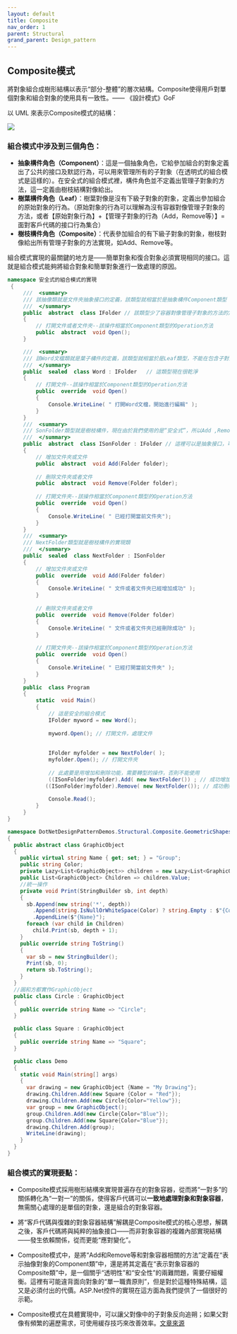 ```yaml
---
layout: default
title: Composite
nav_order: 1
parent: Structural
grand_parent: Design_pattern
---
```


## Composite模式
將對象組合成樹形結構以表示“部分-整體”的層次結構。Composite使得用戶對單個對象和組合對象的使用具有一致性。—— 《設計模式》GoF

以 UML 來表示Composite模式的結構： 

![](https://images2017.cnblogs.com/blog/1048776/201710/1048776-20171027143412867-974161708.png)

### 組合模式中涉及到三個角色：
- **抽象構件角色（Component）**：這是一個抽象角色，它給參加組合的對象定義出了公共的接口及默認行為，可以用來管理所有的子對象（在透明式的組合模式是這樣的）。在安全式的組合模式裡，構件角色並不定義出管理子對象的方法，這一定義由樹枝結構對像給出。
- **樹葉構件角色（Leaf）**：樹葉對像是沒有下級子對象的對象，定義出參加組合的原始對象的行為。（原始對象的行為可以理解為沒有容器對像管理子對象的方法，或者【原始對象行為】+【管理子對象的行為（Add，Remove等）】=面對客戶代碼的接口行為集合）
- **樹枝構件角色（Composite）**：代表參加組合的有下級子對象的對象，樹枝對像給出所有管理子對象的方法實現，如Add、Remove等。

組合模式實現的最關鍵的地方是——簡單對象和復合對象必須實現相同的接口。這就是組合模式能夠將組合對象和簡單對象進行一致處理的原因。

``` c#
namespace 安全式的組合模式的實現
 {
     ///  <summary> 
     /// 該抽像類就是文件夾抽象接口的定義，該類型就相當於是抽象構件Component類型
     ///  </summary> 
     public  abstract  class IFolder // 該類型少了容器對像管理子對象的方法的定義，換了地方，在樹枝構件也就是SonFolder類型
     {
         // 打開文件或者文件夾--該操作相當於Component類型的Operation方法
         public  abstract  void Open();
     }

     ///  <summary> 
     /// 該Word文檔類就是葉子構件的定義，該類型就相當於是Leaf類型，不能在包含子對象
     ///  </summary> 
     public  sealed  class Word : IFolder   // 這類型現在很乾淨
     {
         // 打開文件--該操作相當於Component類型的Operation方法
         public  override  void Open()
         {
             Console.WriteLine( " 打開Word文檔，開始進行編輯" );
         }
     }
     ///  <summary> 
     /// SonFolder類型就是樹枝構件，現在由於我們使用的是“安全式”，所以Add ,Remove都是從此處開始定義的
     ///  </summary>
     public  abstract  class ISonFolder : IFolder // 這裡可以是抽象接口，可以自己根據自己的情況而定
     {
         // 增加文件夾或文件
         public  abstract  void Add(Folder folder);
 
         // 刪除文件夾或者文件
         public  abstract  void Remove(Folder folder);
 
         // 打開文件夾--該操作相當於Component類型的Operation方法
         public  override  void Open()
         {
             Console.WriteLine( " 已經打開當前文件夾");
         }
     } 
     ///  <summary> 
     /// NextFolder類型就是樹枝構件的實現類
     ///  </summary> 
     public  sealed  class NextFolder : ISonFolder
     {
         // 增加文件夾或文件
         public  override  void Add(Folder folder)
         {
             Console.WriteLine( " 文件或者文件夾已經增加成功" );
         }
 
         // 刪除文件夾或者文件
         public  override  void Remove(Folder folder)
         {
             Console.WriteLine( " 文件或者文件夾已經刪除成功" );
         }
 
         // 打開文件夾--該操作相當於Component類型的Operation方法
         public  override  void Open()
         {
             Console.WriteLine( " 已經打開當前文件夾" );
         }
     }
     public  class Program
     {
         static  void Main()
         {
             // 這是安全的組合模式
             IFolder myword = new Word();
 
             myword.Open(); // 打開文件，處理文件
 
 
             IFolder myfolder = new NextFolder( );
             myfolder.Open(); // 打開文件夾
 
             // 此處要是用增加和刪除功能，需要轉型的操作，否則不能使用
             ((ISonFolder)myfolder).Add( new NextFolder()) ; // 成功增加文件或者文件夾
            ((ISonFolder)myfolder).Remove( new NextFolder()); // 成功刪除文件或者文件夾
 
             Console.Read();
         }
     }
}
```
``` c#
namespace DotNetDesignPatternDemos.Structural.Composite.GeometricShapes
{
  public abstract class GraphicObject
  {
    public virtual string Name { get; set; } = "Group";
    public string Color;
    private Lazy<List<GraphicObject>> children = new Lazy<List<GraphicObject>>();
    public List<GraphicObject> Children => children.Value;
    //統一操作
    private void Print(StringBuilder sb, int depth)
    {
      sb.Append(new string('*', depth))
        .Append(string.IsNullOrWhiteSpace(Color) ? string.Empty : $"{Color} ")
        .AppendLine($"{Name}");
      foreach (var child in Children)
        child.Print(sb, depth + 1);
    }
    public override string ToString()
    {
      var sb = new StringBuilder();
      Print(sb, 0);
      return sb.ToString();
    }
  }
  //圓和方都實作GraphicObject
  public class Circle : GraphicObject
  {
    public override string Name => "Circle";
  }

  public class Square : GraphicObject
  {
    public override string Name => "Square";
  }

  public class Demo
  {
    static void Main(string[] args)
    {
      var drawing = new GraphicObject {Name = "My Drawing"};
      drawing.Children.Add(new Square {Color = "Red"});
      drawing.Children.Add(new Circle{Color="Yellow"});
      var group = new GraphicObject();
      group.Children.Add(new Circle{Color="Blue"});
      group.Children.Add(new Square{Color="Blue"});
      drawing.Children.Add(group);
      WriteLine(drawing);
    }
  }
}
```

### 組合模式的實現要點：

- Composite模式採用樹形結構來實現普遍存在的對象容器，從而將“一對多”的關係轉化為“一對一”的關係，使得客戶代碼可以**一致地處理對象和對象容器**，無需關心處理的是單個的對象，還是組合的對象容器。

- 將“客戶代碼與復雜的對象容器結構”解耦是Composite模式的核心思想，解耦之後，客戶代碼將與純粹的抽象接口——而非對象容器的複雜內部實現結構——發生依賴關係，從而更能“應對變化”。

- Composite模式中，是將“Add和Remove等和對象容器相關的方法”定義在“表示抽像對象的Component類”中，還是將其定義在“表示對象容器的Composite類”中，是一個關乎“透明性”和“安全性”的兩難問題，需要仔細權衡。這裡有可能違背面向對象的“單一職責原則”，但是對於這種特殊結構，這又是必須付出的代價。ASP.Net控件的實現在這方面為我們提供了一個很好的示範。

- Composite模式在具體實現中，可以讓父對像中的子對象反向追朔；如果父對像有頻繁的遍歷需求，可使用緩存技巧來改善效率。[文章來源](https://www.cnblogs.com/PatrickLiu/p/7743118.html)



